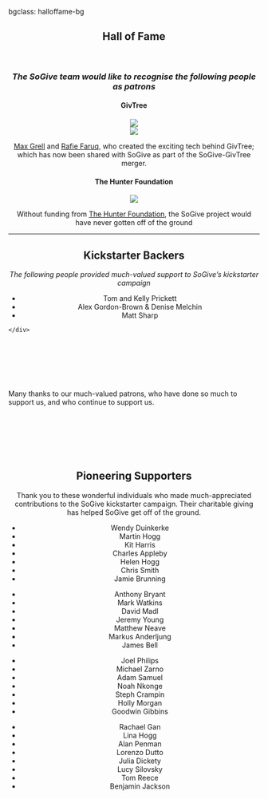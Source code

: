 bgclass: halloffame-bg

<div class="halloffame-bg">
</div>

<div class="col-md-12">
	<center>
		<H2>Hall of Fame</H2>
		<br>
		<H3><i>The SoGive team would like to recognise the following people as patrons</i></H3>
	</center>
	<div class="col-md-5">
		<div class="col-md-12">
			<center>
				<H4>GivTree</H4>
			</center>
		</div>
		<div class="col-md-12">
			<div class="col-md-6">
				<center>
					<a href="https://www.linkedin.com/in/maxgrell/?ppe=1" target="_blank"><img src="img/max.grell.jpg" class="mugshot img-circle"></a>
				</center>
			</div>
			<div class="col-md-6">
				<center>
					<a href="https://www.linkedin.com/in/rfaruq/" target="_blank"><img src="img/rafie.faruq.jpg" class="mugshot img-circle"></a>
				</center>
			</div>
		</div>
		<div class="col-md-12">
			<center>
				<p class="sogive-text-body">
					<a href="https://www.linkedin.com/in/maxgrell/?ppe=1" target="_blank">Max Grell</a> and <a href="https://www.linkedin.com/in/rfaruq/" target="_blank">Rafie Faruq</a>, who created the exciting tech behind GivTree; which has now been shared with SoGive as part of the SoGive-GivTree merger.
				</p>
			</center>
		</div>
	</div>
	<div class="col-md-2">
	</div>
	<div class="col-md-5">
		<center>
			<H4>The Hunter Foundation</H4>
		</center>
		<center>
			<a href="http://www.thehunterfoundation.co.uk/" target="_blank"><img src="img/hunter.foundation.logo.png" class="img-fit"></a>
		</center>
 		<center>
 			<p class="sogive-text-body">
				Without funding from <a href="http://www.thehunterfoundation.co.uk/" target="_blank">The Hunter Foundation</a>, the SoGive project would have never gotten off of the ground
			</p>
		</center>
	</div>
</div>
<hr>
<div class="col-md-12">
	<div class="col-md-offset-2 col-md-8">
		<center>
			<H2>Kickstarter Backers</H2>
		</center>
		<center>
			<p class="text-muted">
				<i>The following people provided much-valued support to SoGive’s kickstarter campaign</i>
			</p>
		</center>
		<div class="col-md-offset-3 col-md-6">
			<center>
				<p class="sogive-text-body">
					<ul class="fa-ul">
						<li>
							<i class="fa fa-user-circle"></i> Tom and Kelly Prickett
						</li>
						<li>
							<i class="fa fa-user-circle"></i> Alex Gordon-Brown &amp; Denise Melchin
						</li>
						<li>
							<i class="fa fa-user-circle"></i> Matt Sharp
						</li>
					</ul>
				</p>
			</center>
		</div>

	</div>
</div>
<div class="col-md-12 hidden-sm hidden-xs" style="height:6em;">
</div>
<div class="col-md-12">
	<div class="col-md-offset-2 col-md-8">
		<p class="sogive-text-body">
			Many thanks to our much-valued patrons, who have done so much to support us, and who continue to support us.
		</p>
	</div>
</div>
<div class="col-md-12 hidden-sm hidden-xs" style="height:6em;">
</div>
<div class="col-md-12">
	<center>
		<H2>Pioneering Supporters</H2>
	</center>
	<div class="col-md-offset-1 col-md-10">
		<p class="sogive-text-body" style="text-align: center;">
			Thank you to these wonderful individuals who made much-appreciated contributions to the SoGive kickstarter campaign. Their charitable giving has helped SoGive get off of the ground.
		</p>
		<div class="col-md-3">
			<center>
				<p class="sogive-text-body">
					<ul class="fa-ul">
						<li>
							<i class="fa fa-user-o"></i> Wendy Duinkerke
						</li>
						<li>
							<i class="fa fa-user-o"></i> Martin Hogg
						</li>
						<li>
							<i class="fa fa-user-o"></i> Kit Harris
						</li>
						<li>
							<i class="fa fa-user-o"></i> Charles Appleby
						</li>
						<li>
							<i class="fa fa-user-o"></i> Helen Hogg
						</li>
						<li>
							<i class="fa fa-user-o"></i> Chris Smith
						</li>
						<li>
							<i class="fa fa-user-o"></i> Jamie Brunning
						</li>
					</ul>
				</p>
			</center>
		</div>
		<div class="col-md-3">
			<center>
				<p class="sogive-text-body">
					<ul class="fa-ul">
						<li>
							<i class="fa fa-user-o"></i> Anthony Bryant
						</li>
						<li>
							<i class="fa fa-user-o"></i> Mark Watkins
						</li>
						<li>
							<i class="fa fa-user-o"></i> David Madl
						</li>
						<li>
							<i class="fa fa-user-o"></i> Jeremy Young
						</li>
						<li>
							<i class="fa fa-user-o"></i> Matthew Neave
						</li>
						<li>
							<i class="fa fa-user-o"></i> Markus Anderljung
						</li>
						<li>
							<i class="fa fa-user-o"></i> James Bell
						</li>
					</ul>
				</p>
			</center>
		</div>
		<div class="col-md-3">
			<center>
				<p class="sogive-text-body">
					<ul class="fa-ul">
						<li>
							<i class="fa fa-user-o"></i> Joel Philips
						</li>
						<li>
							<i class="fa fa-user-o"></i> Michael Zarno
						</li>
						<li>
							<i class="fa fa-user-o"></i> Adam Samuel
						</li>
						<li>
							<i class="fa fa-user-o"></i> Noah Nkonge
						</li>
						<li>
							<i class="fa fa-user-o"></i> Steph Crampin
						</li>
						<li>
							<i class="fa fa-user-o"></i> Holly Morgan
						</li>
						<li>
							<i class="fa fa-user-o"></i> Goodwin Gibbins
						</li>
					</ul>
				</p>
			</center>
		</div>
		<div class="col-md-3">
			<center>
				<p class="sogive-text-body">
					<ul class="fa-ul">
						<li>
							<i class="fa fa-user-o"></i> Rachael Gan
						</li>
						<li>
							<i class="fa fa-user-o"></i> Lina Hogg
						</li>
						<li>
							<i class="fa fa-user-o"></i> Alan Penman
						</li>
						<li>
							<i class="fa fa-user-o"></i> Lorenzo Dutto
						</li>
						<li>
							<i class="fa fa-user-o"></i> Julia Dickety
						</li>
						<li>
							<i class="fa fa-user-o"></i> Lucy Silovsky
						</li>
						<li>
							<i class="fa fa-user-o"></i> Tom Reece
						</li>
						<li>
							<i class="fa fa-user-o"></i>Benjamin Jackson
						</li>
					</ul>
				</p>
			</center>
		</div>
	</div>
</div>